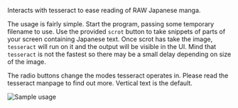 Interacts with tesseract to ease reading of RAW Japanese manga.

The usage is fairly simple. Start the program, passing some temporary
filename to use. Use the provided `scrot` button to take snippets of
parts of your screen containing Japanese text. Once scrot has take the
image, `tesseract` will run on it and the output will be visible in
the UI. Mind that `tesseract` is not the fastest so there may be a
small delay depending on size of the image.

The radio buttons change the modes tesseract operates in. Please read
the tesseract manpage to find out more. Vertical text is the default.

![Sample usage](http://fuuzetsu.co.uk/images/1504470733.png)
